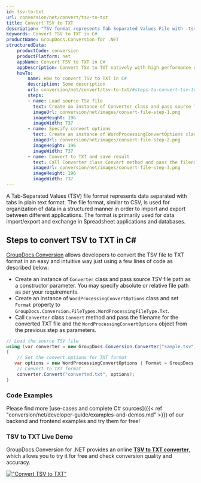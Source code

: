 ```yaml
---
id: tsv-to-txt
url: conversion/net/convert/tsv-to-txt
title: Convert TSV to TXT
description: "TSV format represents Tab Separated Values File with .tsv extension. Learn how to convert TSV to TXT file programmatically in C# language using GroupDocs.Conversion for .NET library."
keywords: Convert TSV to TXT in C#
productName: GroupDocs.Conversion for .NET
structuredData:
    productCode: conversion
    productPlatform: net
    appName: Convert TSV to TXT in C#
    appDescription: Convert TSV to TXT natively with high performance using C# language and server side GroupDocs.Conversion for .NET APIs, without the use of any software like Microsoft or Open Office.
    howTo:
        name: How to convert TSV to TXT in C# 
        description: Some description
        url: conversion/net/convert/tsv-to-txt/#steps-to-convert-tsv-to-txt-in-c
        steps:
        - name: Load source TSV file 
          text: Create an instance of Converter class and pass source TSV file path as a constructor parameter. You may specify absolute or relative file path as per your requirements. 
          imageUrl: conversion/net/images/convert-file-step-1.png
          imageHeight: 196
          imageWidth: 737
        - name: Specify convert options 
          text: Create an instance of WordProcessingConvertOptions class.
          imageUrl: conversion/net/images/convert-file-step-2.png
          imageHeight: 196
          imageWidth: 737
        - name: Convert to TXT and save result 
          text: Call Converter class Convert method and pass the filename for the converted HTML file and the WordProcessingConvertOptions object from the previous step as parameters.
          imageUrl: conversion/net/images/convert-file-step-3.png
          imageHeight: 196
          imageWidth: 737
---
```


A Tab-Separated Values (TSV) file format represents data separated with tabs in plain text format. The file format, similar to CSV, is used for organization of data in a structured manner in order to import and export between different applications. The format is primarily used for data import/export and exchange in Spreadsheet applications and databases. 

## Steps to convert TSV to TXT in C#

[GroupDocs.Conversion](https://products.groupdocs.com/conversion/net) allows developers to convert the TSV file to TXT format in an easy and intuitive way just using a few lines of code as described below:

* Create an instance of `Converter` class and pass source TSV file path as a constructor parameter. You may specify absolute or relative file path as per your requirements. 
* Create an instance of `WordProcessingConvertOptions` class and set `Format` property to `GroupDocs.Conversion.FileTypes.WordProcessingFileType.Txt`.
* Call `Converter` class `Convert` method and pass the filename for the converted TXT file and the `WordProcessingConvertOptions` object from the previous step as parameters.

```csharp
// Load the source TSV file
using (var converter = new GroupDocs.Conversion.Converter("sample.tsv"))
{
    // Set the convert options for TXT format
   var options = new WordProcessingConvertOptions { Format = GroupDocs.Conversion.FileTypes.WordProcessingFileType.Txt };
    // Convert to TXT format
    converter.Convert("converted.txt", options);
}
```

### Code Examples

Please find more [use-cases and complete C# sources]({{< ref "conversion/net/developer-guide/examples-and-demos.md" >}}) of our backend and frontend examples and try them for free!

### TSV to TXT Live Demo

GroupDocs.Conversion for .NET provides an online [**TSV to TXT converter**](https://products.groupdocs.app/conversion/tsv-to-txt), which allows you to try it for free and check conversion quality and accuracy.

[!["Convert TSV to TXT"](conversion/net/images/convert-to-txt/convert-tsv-to-txt.png)](https://products.groupdocs.app/conversion/tsv-to-txt)